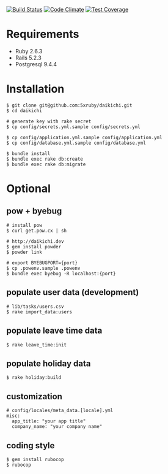 [![Build Status](https://travis-ci.org/5xRuby/daikichi.svg?branch=development)](https://travis-ci.org/5xRuby/daikichi) [![Code Climate](https://codeclimate.com/github/5xRuby/daikichi/badges/gpa.svg)](https://codeclimate.com/github/5xRuby/daikichi) [![Test Coverage](https://codeclimate.com/github/5xRuby/daikichi/badges/coverage.svg)](https://codeclimate.com/github/5xRuby/daikichi/coverage)
# Requirements

* Ruby 2.6.3
* Rails 5.2.3
* Postgresql 9.4.4

# Installation

```
$ git clone git@github.com:5xruby/daikichi.git
$ cd daikichi

# generate key with rake secret
$ cp config/secrets.yml.sample config/secrets.yml

$ cp config/application.yml.sample config/application.yml
$ cp config/database.yml.sample config/database.yml

$ bundle install
$ bundle exec rake db:create
$ bundle exec rake db:migrate
```

# Optional


## pow + byebug

```
# install pow
$ curl get.pow.cx | sh

# http://daikichi.dev
$ gem install powder
$ powder link

# export BYEBUGPORT={port}
$ cp .powenv.sample .powenv
$ bundle exec byebug -R localhost:{port}
```

## populate user data (development)

```
# lib/tasks/users.csv
$ rake import_data:users
```

## populate leave time data

```
$ rake leave_time:init
```

## populate holiday data

```
$ rake holiday:build
```

## customization

```
# config/locales/meta_data.[locale].yml
misc:
  app_title: "your app title"
  company_name: "your company name"
```

## coding style

```
$ gem install rubocop
$ rubocop
```
